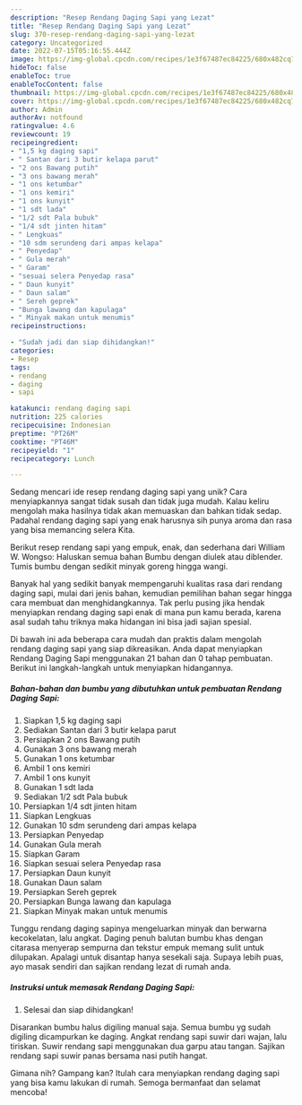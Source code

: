 ```yaml
---
description: "Resep Rendang Daging Sapi yang Lezat"
title: "Resep Rendang Daging Sapi yang Lezat"
slug: 370-resep-rendang-daging-sapi-yang-lezat
category: Uncategorized
date: 2022-07-15T05:16:55.444Z
image: https://img-global.cpcdn.com/recipes/1e3f67487ec84225/680x482cq70/rendang-daging-sapi-foto-resep-utama.jpg
hideToc: false
enableToc: true
enableTocContent: false
thumbnail: https://img-global.cpcdn.com/recipes/1e3f67487ec84225/680x482cq70/rendang-daging-sapi-foto-resep-utama.jpg
cover: https://img-global.cpcdn.com/recipes/1e3f67487ec84225/680x482cq70/rendang-daging-sapi-foto-resep-utama.jpg
author: Admin
authorAv: notfound
ratingvalue: 4.6
reviewcount: 19
recipeingredient:
- "1,5 kg daging sapi"
- " Santan dari 3 butir kelapa parut"
- "2 ons Bawang putih"
- "3 ons bawang merah"
- "1 ons ketumbar"
- "1 ons kemiri"
- "1 ons kunyit"
- "1 sdt lada"
- "1/2 sdt Pala bubuk"
- "1/4 sdt jinten hitam"
- " Lengkuas"
- "10 sdm serundeng dari ampas kelapa"
- " Penyedap"
- " Gula merah"
- " Garam"
- "sesuai selera Penyedap rasa"
- " Daun kunyit"
- " Daun salam"
- " Sereh geprek"
- "Bunga lawang dan kapulaga"
- " Minyak makan untuk menumis"
recipeinstructions:

- "Sudah jadi dan siap dihidangkan!"
categories:
- Resep
tags:
- rendang
- daging
- sapi

katakunci: rendang daging sapi 
nutrition: 225 calories
recipecuisine: Indonesian
preptime: "PT26M"
cooktime: "PT46M"
recipeyield: "1"
recipecategory: Lunch

---
```





Sedang mencari ide resep rendang daging sapi yang unik? Cara menyiapkannya sangat tidak susah dan tidak juga mudah. Kalau keliru mengolah maka hasilnya tidak akan memuaskan dan bahkan tidak sedap. Padahal rendang daging sapi yang enak harusnya sih punya aroma dan rasa yang bisa memancing selera Kita.





Berikut resep rendang sapi yang empuk, enak, dan sederhana dari William W. Wongso: Haluskan semua bahan Bumbu dengan diulek atau diblender. Tumis bumbu dengan sedikit minyak goreng hingga wangi.

Banyak hal yang sedikit banyak mempengaruhi kualitas rasa dari rendang daging sapi, mulai dari jenis bahan, kemudian pemilihan bahan segar hingga cara membuat dan menghidangkannya. Tak perlu pusing jika hendak menyiapkan rendang daging sapi enak di mana pun kamu berada, karena asal sudah tahu triknya maka hidangan ini bisa jadi sajian spesial.






Di bawah ini ada beberapa cara mudah dan praktis dalam mengolah rendang daging sapi yang siap dikreasikan. Anda dapat menyiapkan Rendang Daging Sapi menggunakan 21 bahan dan 0 tahap pembuatan. Berikut ini langkah-langkah untuk menyiapkan hidangannya.

<!--inarticleads1-->

##### Bahan-bahan dan bumbu yang dibutuhkan untuk pembuatan Rendang Daging Sapi:

1. Siapkan 1,5 kg daging sapi
1. Sediakan  Santan dari 3 butir kelapa parut
1. Persiapkan 2 ons Bawang putih
1. Gunakan 3 ons bawang merah
1. Gunakan 1 ons ketumbar
1. Ambil 1 ons kemiri
1. Ambil 1 ons kunyit
1. Gunakan 1 sdt lada
1. Sediakan 1/2 sdt Pala bubuk
1. Persiapkan 1/4 sdt jinten hitam
1. Siapkan  Lengkuas
1. Gunakan 10 sdm serundeng dari ampas kelapa
1. Persiapkan  Penyedap
1. Gunakan  Gula merah
1. Siapkan  Garam
1. Siapkan sesuai selera Penyedap rasa
1. Persiapkan  Daun kunyit
1. Gunakan  Daun salam
1. Persiapkan  Sereh geprek
1. Persiapkan Bunga lawang dan kapulaga
1. Siapkan  Minyak makan untuk menumis


Tunggu rendang daging sapinya mengeluarkan minyak dan berwarna kecokelatan, lalu angkat. Daging penuh balutan bumbu khas dengan citarasa menyerap sempurna dan tekstur empuk memang sulit untuk dilupakan. Apalagi untuk disantap hanya sesekali saja. Supaya lebih puas, ayo masak sendiri dan sajikan rendang lezat di rumah anda. 

<!--inarticleads2-->

##### Instruksi untuk memasak Rendang Daging Sapi:


1. Selesai dan siap dihidangkan!

Disarankan bumbu halus digiling manual saja. Semua bumbu yg sudah digiling dicampurkan ke daging. Angkat rendang sapi suwir dari wajan, lalu tiriskan. Suwir rendang sapi menggunakan dua garpu atau tangan. Sajikan rendang sapi suwir panas bersama nasi putih hangat. 

Gimana nih? Gampang kan? Itulah cara menyiapkan rendang daging sapi yang bisa kamu lakukan di rumah. Semoga bermanfaat dan selamat mencoba!
